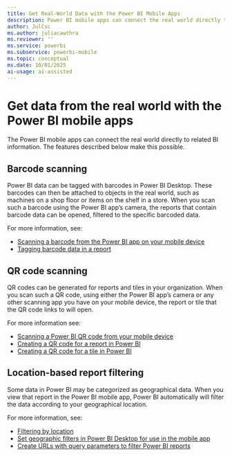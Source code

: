 ```yaml
---
title: Get Real-World Data with the Power BI Mobile Apps
description: Power BI mobile apps can connect the real world directly to related BI information, no search needed.
author: JulCsc
ms.author: juliacawthra
ms.reviewer: ''
ms.service: powerbi
ms.subservice: powerbi-mobile
ms.topic: conceptual
ms.date: 10/01/2025
ai-usage: ai-assisted
---
```

# Get data from the real world with the Power BI mobile apps

The Power BI mobile apps can connect the real world directly to related BI information. The features described below make this possible.

## Barcode scanning

Power BI data can be tagged with barcodes in Power BI Desktop. These barcodes can then be attached to objects in the real world, such as machines on a shop floor or items on the shelf in a store. When you scan such a barcode using the Power BI app’s camera, the reports that contain barcode data can be opened, filtered to the specific barcoded data.

For more information, see:

- [Scanning a barcode from the Power BI app on your mobile device](mobile-apps-scan-barcode.md)
- [Tagging barcode data in a report](../../transform-model/desktop-mobile-barcodes.md)

## QR code scanning

QR codes can be generated for reports and tiles in your organization. When you scan such a QR code, using either the Power BI app’s camera or any other scanning app you have on your mobile device, the report or tile that the QR code links to will open.

For more information see:

- [Scanning a Power BI QR code from your mobile device](mobile-apps-qr-code.md)
- [Creating a QR code for a report in Power BI](../../create-reports/service-create-qr-code-for-report.md)
- [Creating a QR code for a tile in Power BI](../../create-reports/service-create-qr-code-for-tile.md)

## Location-based report filtering

Some data in Power BI may be categorized as geographical data. When you view that report in the Power BI mobile app, Power BI automatically will filter the data according to your geographical location.

For more information, see:

- [Filtering by location](mobile-apps-geographic-filtering.md)
- [Set geographic filters in Power BI Desktop for use in the mobile app](../../transform-model/desktop-mobile-geofiltering.md)
- [Create URLs with query parameters to filter Power BI reports](../../collaborate-share/service-url-filters.md)
